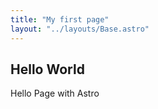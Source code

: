 ```yaml
---
title: "My first page"
layout: "../layouts/Base.astro"
---
```



## Hello World

Hello Page with Astro